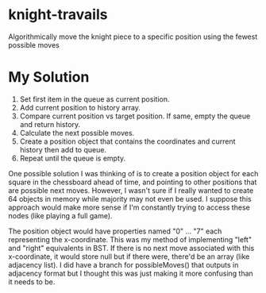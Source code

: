 # knight-travails

Algorithmically move the knight piece to a specific position using the fewest possible moves

# My Solution

1. Set first item in the queue as current position.
2. Add current position to history array.
3. Compare current position vs target position. If same, empty the queue and return history.
4. Calculate the next possible moves.
5. Create a position object that contains the coordinates and current history then add to queue.
6. Repeat until the queue is empty.

One possible solution I was thinking of is to create a position object for each square in the chessboard ahead of time, and pointing to other positions that are possible next moves. However, I wasn't sure if I really wanted to create 64 objects in memory while majority may not even be used. I suppose this approach would make more sense if I'm constantly trying to access these nodes (like playing a full game).

The position object would have properties named "0" ... "7" each representing the x-coordinate. This was my method of implementing "left" and "right" equivalents in BST. If there is no next move associated with this x-coordinate, it would store null but if there were, there'd be an array (like adjacency list). I did have a branch for possibleMoves() that outputs in adjacency format but I thought this was just making it more confusing than it needs to be.

